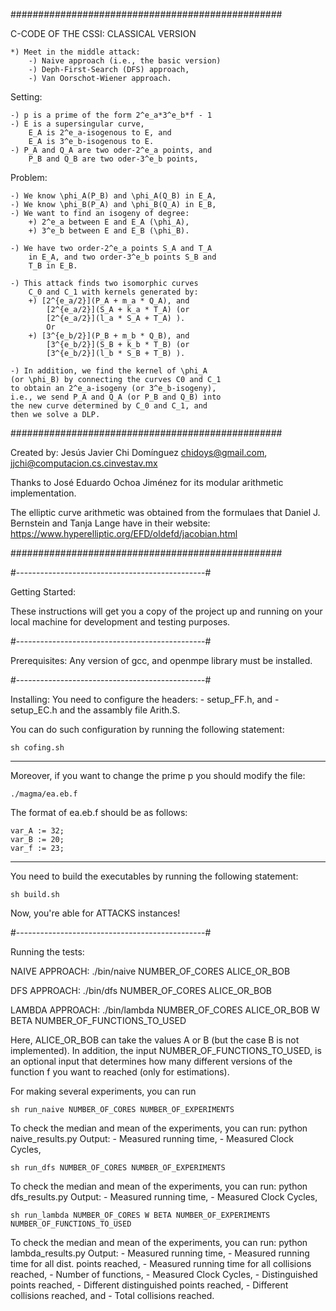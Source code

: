 #################################################

C-CODE OF THE CSSI: CLASSICAL VERSION


	*) Meet in the middle attack:
		-) Naive approach (i.e., the basic version)
		-) Deph-First-Search (DFS) approach,
		-) Van Oorschot-Wiener approach.


Setting:

	-) p is a prime of the form 2^e_a*3^e_b*f - 1
	-) E is a supersingular curve, 
		E_A is 2^e_a-isogenous to E, and 
		E_A is 3^e_b-isogenous to E.
	-) P_A and Q_A are two oder-2^e_a points, and
		P_B and Q_B are two oder-3^e_b points,
		
Problem:

	-) We know \phi_A(P_B) and \phi_A(Q_B) in E_A, 
	-) We know \phi_B(P_A) and \phi_B(Q_A) in E_B, 
	-) We want to find an isogeny of degree:
		+) 2^e_a between E and E_A (\phi_A),
		+) 3^e_b between E and E_B (\phi_B).
		
	-) We have two order-2^e_a points S_A and T_A 
		in E_A, and two order-3^e_b points S_B and 
		T_B in E_B.
	
	-) This attack finds two isomorphic curves
		C_0 and C_1 with kernels generated by:
		+) [2^{e_a/2}](P_A + m_a * Q_A), and 
			[2^{e_a/2}](S_A + k_a * T_A) (or 
			[2^{e_a/2}](l_a * S_A + T_A) ).
			Or
		+) [3^{e_b/2}](P_B + m_b * Q_B), and 
			[3^{e_b/2}](S_B + k_b * T_B) (or 
			[3^{e_b/2}](l_b * S_B + T_B) ).
			
	-) In addition, we find the kernel of \phi_A 
	(or \phi_B) by connecting the curves C0 and C_1 
	to obtain an 2^e_a-isogeny (or 3^e_b-isogeny),
	i.e., we send P_A and Q_A (or P_B and Q_B) into
	the new curve determined by C_0 and C_1, and 
	then we solve a DLP.
		
#################################################

  Created by:	Jesús Javier Chi Domínguez 
               <chidoys@gmail.com>,
               <jjchi@computacion.cs.cinvestav.mx>

  Thanks to José Eduardo Ochoa Jiménez for 
  its modular arithmetic implementation.
 
  The elliptic curve arithmetic was obtained from 
  the formulaes that 
  Daniel J. Bernstein and Tanja Lange
  have in their website:
  https://www.hyperelliptic.org/EFD/oldefd/jacobian.html

#################################################

#-----------------------------------------------#

Getting Started:

These instructions will get you a copy of the 
project up and running on your local machine 
for development and testing purposes. 

#-----------------------------------------------#

Prerequisites:
Any version of gcc, and openmpe library must be 
installed.

#-----------------------------------------------#

Installing:
You need to configure the headers:
	- setup_FF.h, and
	- setup_EC.h
and the assambly file Arith.S.

You can do such configuration by running the
following statement:

	sh cofing.sh

---

Moreover, if you want to change the prime p you
should modify the file:

	./magma/ea.eb.f

The format of ea.eb.f should be as follows:

	var_A := 32;
	var_B := 20;
	var_f := 23;

---

You need to build the executables by running the
following statement:

	sh build.sh

Now, you're able for ATTACKS instances!

#-----------------------------------------------#

Running the tests:

NAIVE APPROACH:
	./bin/naive NUMBER_OF_CORES ALICE_OR_BOB

DFS APPROACH:
	./bin/dfs NUMBER_OF_CORES ALICE_OR_BOB
		
LAMBDA APPROACH:
	./bin/lambda NUMBER_OF_CORES ALICE_OR_BOB W BETA NUMBER_OF_FUNCTIONS_TO_USED

Here, ALICE_OR_BOB can take the values A or B (but the case B is 
not implemented). In addition, the input NUMBER_OF_FUNCTIONS_TO_USED, 
is an optional input that determines how many different versions 
of the function f you want to reached (only for estimations).

For making several experiments, you can run

	sh run_naive NUMBER_OF_CORES NUMBER_OF_EXPERIMENTS
To check the median and mean of the experiments, you can run:
	python naive_results.py
Output:
	- Measured running time,
	- Measured Clock Cycles,
		
	sh run_dfs NUMBER_OF_CORES NUMBER_OF_EXPERIMENTS
To check the median and mean of the experiments, you can run:
	python dfs_results.py
Output:
	- Measured running time,
	- Measured Clock Cycles,
	
	sh run_lambda NUMBER_OF_CORES W BETA NUMBER_OF_EXPERIMENTS NUMBER_OF_FUNCTIONS_TO_USED
To check the median and mean of the experiments, you can run:
	python lambda_results.py
Output:
	- Measured running time,
	- Measured running time for all dist. points reached,
	- Measured running time for all collisions reached,
	- Number of functions,
	- Measured Clock Cycles,
	- Distinguished points reached,
	- Different distinguished points reached,
	- Different collisions reached, and
	- Total collisions reached.

